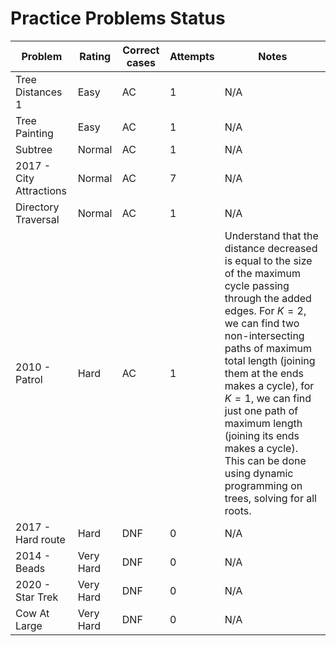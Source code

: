 # Practice Problems Status
Problem|Rating|Correct cases|Attempts|Notes
-|-|-|-|-
Tree Distances 1|Easy|AC|1|N/A
Tree Painting|Easy|AC|1|N/A
Subtree|Normal|AC|1|N/A
2017 - City Attractions|Normal|AC|7|N/A
Directory Traversal|Normal|AC|1|N/A
2010 - Patrol|Hard|AC|1|Understand that the distance decreased is equal to the size of the maximum cycle passing through the added edges. For $K = 2$, we can find two non-intersecting paths of maximum total length (joining them at the ends makes a cycle), for $K = 1$, we can find just one path of maximum length (joining its ends makes a cycle). This can be done using dynamic programming on trees, solving for all roots.
2017 - Hard route|Hard|DNF|0|N/A
2014 - Beads|Very Hard|DNF|0|N/A
2020 - Star Trek|Very Hard|DNF|0|N/A
Cow At Large|Very Hard|DNF|0|N/A